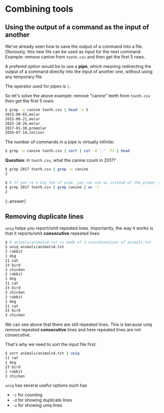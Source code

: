 ---
---

# Combining tools


## Using the output of a command as the input of another

We've already seen how to save the output of a command into a file.
Obviously, this new file can be used as input for the next command.
Example: remove canine from `tooth.csv` and then get the first 5 rows.

A prefered option would be to use a **pipe**, which meaning redirecting the
output of a command directly into the input of another one, without using any
temporary file.

The operator used for pipes is `|`.

So let's solve the above example: remove "canine" teeth from `tooth.csv`
then get the first 5 rows:

```bash
$ grep -v canine tooth.csv | head -n 5
2015-08-03,molar
2015-06-21,molar
2015-10-26,molar
2017-01-30,premolar
2016-07-14,incisor
```

The number of commands in a pipe is virtually infinite:

```bash
$ grep -v canine tooth.csv | sort | cut -d ',' -f2 | head
```

**Question**: in `tooth.csv`, what the canine count in 2017?

```bash
$ grep 2017 tooth.csv | grep -c canine
2

$ # If you're a big fan of pipe, you can use wc instead of the proper grep option
$ grep 2017 tooth.csv | grep canine | wc -l
2
```
{:.answer}


## Removing duplicate lines

`uniq` helps you report/omit repeated lines.
Importantly, the way it works is that it reports/omit **consecutive** repeated
lines:

```bash
$ # animals/animals4.txt is made of 3 concatenations of animals.txt
$ uniq animals/animals4.txt
2 rabbit
1 dog
11 cat
23 bird
3 chicken
2 rabbit
1 dog
11 cat
23 bird
3 chicken
2 rabbit
1 dog
11 cat
23 bird
3 chicken
```

We can see above that there are still repeated lines.
This is because uniq remove repeated **consecutive** lines and here 
repeated lines are not consecutive.

That's why we need to sort the input file first:

```bash
$ sort animals/animals4.txt | uniq
11 cat
1 dog
23 bird
2 rabbit
3 chicken
```

`uniq` has several useful options such has

- `-c` for counting
- `-d` for showing duplicate lines
- `-u` for showing uniq lines


